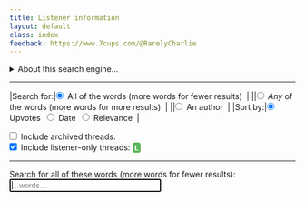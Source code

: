 ```yaml
---
title: Listener information
layout: default
class: index
feedback: https://www.7cups.com/@RarelyCharlie
---
```

<style>
body {overflow-y: scroll;}
#results p {margin: 0 0 .5ex 0; font-weight: bold; letter-spacing: .75px;}
a {text-decoration: none;}
small {margin-left: 2em; font-weight: normal; letter-spacing: 0;}
button {padding: 2px 4px; border: 1px solid #000; border-radius: 2px; margin-left: 2em;
	color: #ccc; border-color: #ccc;}
input {margin-left: 0;}
input#words {width: 20em;}
table {border-spacing: 0 4px;}
td, label {padding-right: 1ex;}
tr:last-child>td {padding-top: 1ex;}
#words {padding: 2px;}
#words.author {position: relative;left: -1em; padding-left: 16px;}
#atsign {position: relative; left: 2px; bottom: 2px; z-index: 1;}
div#loading {color: #aaa; font-size: 150%; margin: 1em 0 0 0;}
a[href*="/forum/Listener"]::after, span.listener {content: "L"; color: white; background: #5cb85c; padding: 4px 4px 2px 4px;margin-left: 1ex; border-radius: 25%; font-size: 12px; font-weight: bold; display: inline-block; line-height: 12px;}
span.listener {margin: 0;}
#build {color: gray; font-size: 80%; float: right;}
#more {margin: 1em 0 0 0; color: #fff; background: #29f; padding: 1ex 1em; border-radius: 4px;}
#content summary + p {margin-top: 1em;}
</style>
<script src="https://cdnjs.cloudflare.com/ajax/libs/elasticlunr/0.9.6/elasticlunr.min.js"></script>
<script src="https://cdnjs.cloudflare.com/ajax/libs/lz-string/1.4.4/lz-string.min.js"></script>
<script src="https://cdn.jsdelivr.net/npm/idb-keyval@3/dist/idb-keyval-iife.min.js"></script>

<details onclick="UI.words.focus()">
<summary>About this search engine…</summary>

<p>This fast but unofficial search engine searches forum threads in four communities, excluding recent threads and some checkins.</p>

<p>Beware outdated information—some threads date back to 2014.</p>

<p>You can’t search for tags.</p>

<p>Results that link to listener-only threads only work if you are logged in to a listener account at 7 Cups. Otherwise 7 Cups lies to you and tells you the item was removed.</p>

</details>

---

|Search for:|<label for="forall" onclick="search()"><input type="radio" name="searchfor" id="forall" value="0" checked> All of the words (more words for fewer results)</label>|
||<label for="forany" onclick="search()"><input type="radio" name="searchfor" id="forany" value="0"> <em>Any</em> of the words (more words for more results)</label>|
||<label for="forauthor" onclick="search()"><input type="radio" name="searchfor" id="forauthor" value="0"> An author</label>|
|Sort by:|<label for="byupvotes" onclick="search()"><input type="radio" name="sortby" id="byupvotes" value="0" checked> Upvotes</label> <label for="bydate" onclick="search()"><input type="radio" name="sortby" id="bydate" value="1"> Date</label> <label for="byrelev" onclick="search()"><input type="radio" name="sortby" id="byrelev" value="2"> Relevance</label>|
 
<p><label for="archive" onclick="search()"><input type="checkbox" id="archive" /> Include archived threads.
</label><br />
<label for="listen" onclick="search()"><input type="checkbox" id="listen" checked="" /> Include listener-only threads: <span class="listener">L</span></label><br />
<label for="restricted" onclick="search()" hidden><input type="checkbox" id="restricted" checked="" /> Include restricted threads: <span class="restricted">R</span></label></p>

---

<p><span id="logic">Search for all of these words (more words for fewer results):</span><br>
<span id="atsign" hidden>@</span><input type="text" id="words" onkeydown="searchkey(this)" placeholder="…words…" autocomplete="off" autofocus> <i class="fa fa-search"></i></p>
<p><span id="count"></span> <span id="display"></span><span id="build"></span></p>
<div id="results"></div>
<p><button hidden id="more" onclick="more()">Show More Results</button></p>

<script>
build = 11

acfi = null
idx = null

chunk = 100
limit = 100

onlyL = [38, 149, 167] // Community, Learning, Interns
onlyR = [183] // Bubble

config = {
	fields: {
		head: {boost: 2},
		body: {boost: 1},
		},
	bool: 'AND'
	}
	
sorters = [
	(a, b) => b.up - a.up,
	(a, b) => b.at - a.at,
	(a, b) => 0
	] 

months = ['January', 'February', 'March', 'April', 'May', 'June', 'July', 'August', 'September', 'October', 'November', 'December']
urlfrag = (elem, id) => (elem? acfi[elem][id] : acfi.corpus[id].head).replace(/\W/g, '') + '_' + id

UI = {}
document.querySelectorAll('[id]').forEach(elem => UI[elem.id] = elem)

initsearch = async function () {
	UI.results.innerHTML = '<div id="loading">Initializing… <i class="fa fa-spinner fa-spin"></i></div>'
	await (new Promise(i => setTimeout(i, 0)))
		
	var k = await idbKeyval.keys(), date = ''
	if (k.includes('acfi')) {
		acfi = await idbKeyval.get('acfi')
		for (let id in acfi.cat) {
			acfi.cat[id] = acfi.cat[id]
				.replace(/ \d+$/, '')
				.replace(/\W/g, '')
			}
		}
	else {
		var r = await fetch('/assets/info/acfi.jslz?build=' + build)
		r = await r.text()
		acfi = JSON.parse(LZString.decompressFromEncodedURIComponent(r))
		acfi.cat = {
			38: 'ListenerCommunityCenter',
			100: 'SiteUpdates',
			149: 'ListenerLearningJourney',
			181: 'SafetyKnowledge7Cups'
			}
		date = (new Date(acfi.on)).toDateString()
		}

	idx = elasticlunr.Index.load(acfi.index)

	UI.results.innerHTML = ''
	UI.build.textContent = date? 'Indexed on ' + date : 'Custom index'
	UI.words.focus()
	}
addEventListener('DOMContentLoaded', initsearch)
		
wait = 0
searchkey = async () => {
	if (wait) clearTimeout(wait)
	wait = setTimeout(search, 600)
	await prepare()
	}

hit = []
search = () => {
	if (UI.forany.checked) {
		config.bool = 'OR'
		UI.logic.innerHTML = 'Search for <em>any</em> of these words (more words for more results):'
		UI.words.setAttribute('placeholder', '…words…')
		UI.words.className = ''
		UI.atsign.hidden = true
		}
	else if (UI.forall.checked) {
		config.bool = 'AND'
		UI.logic.innerHTML = 'Search for all these words (more words for fewer results):'
		UI.words.setAttribute('placeholder', '…words…')
		UI.words.className = ''
		UI.atsign.hidden = true
		}
	else {
		UI.logic.innerHTML = 'Search for an author:'
		UI.words.setAttribute('placeholder', 'authorname')
		UI.words.className = 'author'
		UI.atsign.hidden = false
		}

	var w = document.getElementById('words').value.trim()
	if (w == '') {
		UI.count.hidden = true
		UI.display.hidden = true
		UI.results.innerHTML = ''
		UI.more.hidden = true
		return
		}

	var res = UI.words.className == 'author'? authorsearch(w) : idx.search(w, config)

	hit = []
	for (let r of res) hit.push(acfi.corpus[r.ref])
	
	if (!UI.archive.checked) hit = hit.filter(t => t.forum != 1886) // exclude archive
	if (!UI.listen.checked) hit = hit.filter(t => !onlyL.includes(t.cat)) // exclude listener-only
	hit = hit.filter(t => t.forum != 1682) // always exclude checkins
	
	hit = hit.sort(sorters[document.querySelector('[name=sortby]:checked').value])

	UI.count.hidden = false
	UI.count.textContent = hit.length == 0? 'No threads found.' : (hit.length == 1? '1 thread found.' : hit.length + ' threads found.')

	UI.results.innerHTML = ''
	limit = chunk
	display()
	}

display = () => {
	var list = '', n = 0
	for (let thread of hit) {
		let url = 'https://www.7cups.com/forum/'
		  + urlfrag('cat', thread.cat) + '/'
		  + urlfrag('forum', thread.forum) + '/'
		  + urlfrag('', thread.id) + '/1/'

		let aa = acfi.author[thread.by].split(','),
			author = aa[0],
			avatar = aa[1],
			profile = author == 'null'? 'unknown' :
				'<a href="https://www.7cups.com/@' + author + '" target="_blank" '
		    		+ 'title="' + author + (author.endsWith('s')? '\'' : '\'s')
				+ ' profile">@' + author + '</a>',
			when = new Date(thread.at * 1000)

		list += '<p><a href="' + url + '" target="_blank" rel="noreferrer noopener"'
		  + (onlyL.includes(parseInt(thread.cat))? ' class="onlyL" title="Listener-only"' : '')
		  + (onlyR.includes(parseInt(thread.cat))? ' class="onlyR" title="Restricted"' : '')
		  + '>' + thread.head + '</a> '
		  + '<br><small>'
		  + ' <i class="fa fa-arrow-up"></i> ' + thread.up.toLocaleString()
		  + ' by ' + profile 
		  + ' in ' + months[when.getMonth()] + ' ' + when.getFullYear()
		  + '</small></p>\n'
		if (++n == limit) break
		}

	UI.results.innerHTML += list

	UI.display.hidden = hit.length < limit
	UI.display.textContent = hit.length > limit? 'Displaying first ' + Math.min(hit.length, limit) + '.' : ''

	UI.more.hidden = hit.length <= limit
	}

more = () => {
	var y = scrollY
	limit += chunk
	UI.results.innerHTML = ''
	display()
	scrollTo(0, y)
	}
	
toggle = button => {
	var div = button.nextElementSibling
	div.className = div.className.endsWith('open')? 'panel closed' : 'panel open'
	var i = button.lastElementChild
	i.className = i.className.endsWith('down')? 'fa fa-caret-up' : 'fa fa-caret-down' 
	}
	
authorsearch = author => {
	var seek = author.split(' ')[0].replace(/[^A-Za-z0-9]/g, '').toLowerCase() + ','
	var aid = 0
	for (let a in acfi.author) {
		if (acfi.author[a].toLowerCase().startsWith(seek)) aid = a
		}

	var res = []
	for (let thread in acfi.corpus) if (acfi.corpus[thread].by == aid) res.push({ref: acfi.corpus[thread].id})
	return res
	}

prepare = async () => {
	var ww = document.getElementById('words').value.trim().split(' ')
	for (let w of ww) {
		if (w == '') continue
		let c = w.charAt(0).toLowerCase()
		if (!'0123456789abcdefghijklmnopqrstuvwxyz'.includes(c)) continue
		if (acfi.index.index.body.root[c] === null) {
			acfi.index.index.body.root[c] = {}
			let r = await fetch('/assets/info/i_' + c + '.jslz?build=' + build)
			r = await r.text()
			r = JSON.parse(LZString.decompressFromEncodedURIComponent(r))
			acfi.index.index.head.root[c] = r.head
			acfi.index.index.body.root[c] = r.body
			}
		}
	}
</script>
